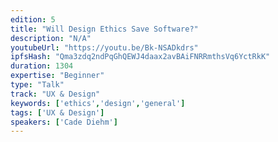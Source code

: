 ```yaml
---
edition: 5
title: "Will Design Ethics Save Software?"
description: "N/A"
youtubeUrl: "https://youtu.be/Bk-NSADkdrs"
ipfsHash: "Qma3zdq2ndPqGhQEWJ4daax2avBAiFNRRmthsVq6YctRkK"
duration: 1304
expertise: "Beginner"
type: "Talk"
track: "UX & Design"
keywords: ['ethics','design','general']
tags: ['UX & Design']
speakers: ['Cade Diehm']
---
```

